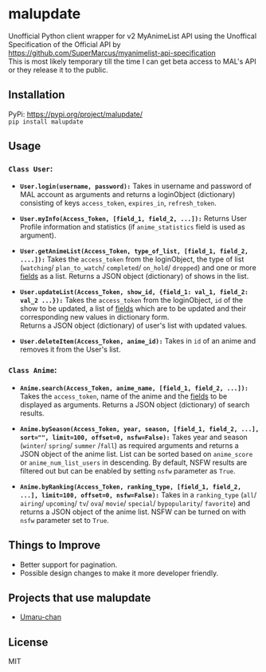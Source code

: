 # malupdate
Unofficial Python client wrapper for v2 MyAnimeList API using the Unoffical Specification of the Official API by <br>
https://github.com/SuperMarcus/myanimelist-api-specification <br>
This is most likely temporary till the time I can get beta access to MAL's API or they release it to the public.

## Installation
PyPi: https://pypi.org/project/malupdate/ <br>
`pip install malupdate`
## Usage
### `Class User`:
* **`User.login(username, password):`** Takes in username and password of MAL account as arguments and returns a loginObject (dictionary) consisting of keys `access_token`, `expires_in`, `refresh_token`.

* **`User.myInfo(Access_Token, [field_1, field_2, ...]):`** Returns User Profile information and statistics (if `anime_statistics` field is used as argument).

* **`User.getAnimeList(Access_Token, type_of_list, [field_1, field_2, ....]):`** Takes the `access_token` from the loginObject, the type of list (`watching`/ `plan_to_watch`/ `completed`/ `on_hold`/ `dropped`) and one or more [fields](https://github.com/SuperMarcus/myanimelist-api-specification#response-objects) as a list. Returns a JSON object (dictionary) of shows in the list.

* **`User.updateList(Access_Token, show_id, {field_1: val_1, field_2: val_2 ...}):`** Takes the `access_token` from the loginObject, `id` of the show to be updated, a list of [fields](https://github.com/SuperMarcus/myanimelist-api-specification#response-objects) which are to be updated and their corresponding new values in dictionary form. <br>
Returns a JSON object (dictionary) of user's list with updated values.

* **`User.deleteItem(Access_Token, anime_id):`** Takes in `id` of an anime and removes it from the User's list.

### `Class Anime`:
* **`Anime.search(Access_Token, anime_name, [field_1, field_2, ...]):`** Takes the `access_token`, name of the anime and the [fields](https://github.com/SuperMarcus/myanimelist-api-specification#response-objects) to be displayed as arguments. Returns a JSON object (dictionary) of search results. <br>

* **`Anime.bySeason(Access_Token, year, season, [field_1, field_2, ...], sort="", limit=100, offset=0, nsfw=False):`** Takes year and season (`winter`/ `spring`/ `summer` /`fall`) as required arguments and returns a JSON object of the anime list. List can be sorted based on `anime_score` or `anime_num_list_users` in descending. By default, NSFW results are filtered out but can be enabled by setting `nsfw` parameter as `True`.

* **`Anime.byRanking(Access_Token, ranking_type, [field_1, field_2, ...], limit=100, offset=0, nsfw=False):`** Takes in a `ranking_type` (`all`/ `airing`/ `upcoming`/ `tv`/ `ova`/ `movie`/ `special`/ `bypopularity`/ `favorite`) and returns a JSON object of the anime list. NSFW can be turned on with `nsfw` parameter set to `True`.

## Things to Improve
* Better support for pagination.
* Possible design changes to make it more developer friendly.

## Projects that use malupdate
* [Umaru-chan](https://github.com/m0mosenpai/Umaru-chan)

## License
MIT
